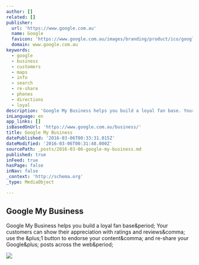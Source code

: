 ```yaml
---
author: []
related: []
publisher:
  url: 'https://www.google.com.au'
  name: Google
  favicon: 'https://www.google.com.au/images/branding/product/ico/google_my_business_48dp.ico'
  domain: www.google.com.au
keywords:
  - google
  - business
  - customers
  - maps
  - info
  - search
  - re-share
  - phones
  - directions
  - loyal
description: 'Google My Business helps you build a loyal fan base. Your customers can show their appreciation with ratings and reviews, use the +1 button to endorse your content, and re-share your Google+ posts across the web.'
inLanguage: en
app_links: []
isBasedOnUrl: 'https://www.google.com.au/business/'
title: Google My Business
datePublished: '2016-03-06T00:33:31.015Z'
dateModified: '2016-03-06T00:31:48.000Z'
sourcePath: _posts/2016-03-06-google-my-business.md
published: true
inFeed: true
hasPage: false
inNav: false
_context: 'http://schema.org'
_type: MediaObject

---
```

<article style=""><h1>Google My Business</h1><p>Google My Business helps you build a loyal fan base&amp;period; Your customers can show their appreciation with ratings and reviews&amp;comma; use the &amp;plus;1 button to endorse your content&amp;comma; and re-share your Google&amp;plus; posts across the web&amp;period;</p><img src="https://www.google.com.au/business/img/index/devices.png" /></article>